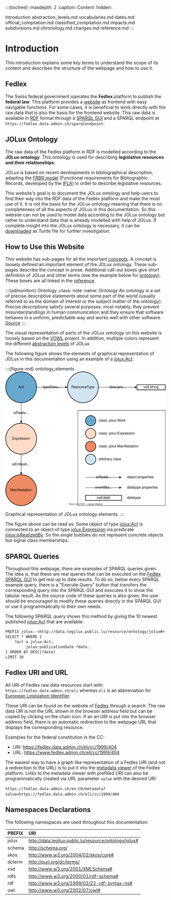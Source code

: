 :::{toctree}
:maxdepth: 2
:caption: Content
:hidden:

Introduction <self>
abstraction_levels.md
vocabularies.md
dates.md
official_compilation.md
classified_compilation.md
impacts.md
subdivisions.md
chronology.md
changes.md
reference.md
:::

# Introduction

This introduction explains some key terms to understand the scope of its content and describes the structure of the webpage and how to use it.

## Fedlex

The Swiss federal government operates the **Fedlex** platform to publish the **federal law**. This platform provides a [website](https://www.fedlex.admin.ch/en) as frontend with easy navigable functions. For some cases, it is beneficial to work directly with the raw data that is also the basis for the frontend website. This raw data is available in [RDF](https://www.w3.org/TR/rdf11-primer/) format through a [SPARQL GUI](https://fedlex.data.admin.ch/en-CH/sparql) and a SPARQL endpoint at `https://fedlex.data.admin.ch/sparqlendpoint`.

## JOLux Ontology

The raw data of the Fedlex platform in RDF is modelled according to the **JOLux ontology**. This ontology is used for describing **legislative resources and their relationships**.

JOLux is based on recent developments in bibliographical description, adapting the [FRBR model](https://repository.ifla.org/handle/123456789/811) (Functional requirements for Bibliographic Records, developed by the [IFLA](https://www.ifla.org/)) in order to describe legislative resources.

This website's goal is to document the JOLux ontology and help users to find their way into the RDF data of the Fedlex platform and make the most use of it. It is not the basis for the JOLux ontology meaning that there is no completeness of all the aspects of JOLux in this documentation. So this website can not be used to model data according to the JOLux ontology but rather to understand data that is already modelled with help of JOLux. If complete insight into the JOLux ontology is necessary, it can be [downloaded](https://fedlex.data.admin.ch/filestore/resources/jolux_ontology.zip) as Turtle file for further investigation.

## How to Use this Website

This website has sub-pages for all the important [concepts](reference.md#concepts). A concept is loosely defined an important element of the JOLux ontology. These sub-pages describe the concept in prose. Additional call-out boxes give short definition of JOLux and other terms (see the example below for [ontology](#Ontology)). These boxes are all linked in the [reference](reference.md).

:::{admonition} Ontology
:class: note
:name: Ontology
An ontology is a set of precise descriptive statements about some part of the world (usually referred to as the domain of interest or the subject matter of the ontology). Precise descriptions satisfy several purposes: most notably, they prevent misunderstandings in human communication and they ensure that software behaves in a uniform, predictable way and works well with other software. [Source](https://www.w3.org/TR/owl2-primer/)
:::

The visual representation of parts of the JOLux ontology on this website is loosely based on the [VOWL](https://service.tib.eu/webvowl/) project. In addition, multiple colors represent the different [abstraction levels](abstraction_levels.md) of JOLux.

The following figure shows the elements of graphical representation of JOLux in this documentation using an example of a [jolux:Act](#Act):

:::{figure-md} ontology_elements
![](img/ontology_elements.svg)

Graphical representation of JOLux ontology elements.
:::

The figure above can be read as: Some object of type [jolux:Act](#Act) is connected to an object of type [jolux:Expression](#Expression) via predicate [jolux:isRealizedBy](#isRealizedBy). So the single bubbles do not represent concrete objects but signal class memberships.

## SPARQL Queries

Throughout this webpage, there are examples of SPARQL queries given. The idea is, that these are real queries that can be executed on the [Fedlex SPARQL GUI](https://fedlex.data.admin.ch/en-CH/sparql) to get real up to date results. To do so, below every SPARQL example query, there is a "Execute Query" button that transfers the corresponding query into the SPARQL GUI and executes it to show the tabular result. As the source code of these queries is also given, the user should be encouraged to modify these queries directly in the SPARQL GUI or use it programmatically to their own needs.

The following SPARQL query shows this method by giving the 10 newest published [jolux:Act](#Act) that are available:

```sparql
PREFIX jolux: <http://data.legilux.public.lu/resource/ontology/jolux#>
SELECT * WHERE {
    ?act a jolux:Act;
         jolux:publicationDate ?date.
} ORDER BY DESC(?date)
LIMIT 10
```

## Fedlex URI and URL

All URI of Fedlex raw data resources start with: `https://fedlex.data.admin.ch/eli` whereas `eli` is an abbreviation for [European Legislation Identifier](https://eur-lex.europa.eu/content/help/eurlex-content/eli.html).

These URI can be found on the website of [Fedlex](https://www.fedlex.admin.ch/) through a search. The raw data URI is not the URL shown in the browser address field but can be copied by clicking on the chain icon. If an an URI is put into the browser address field, there is an automatic redirection to the webpage URL that displays the corresponding resource.

Examples for the federal constitution in the CC:

- URI: https://fedlex.data.admin.ch/eli/cc/1999/404
- URL: https://www.fedlex.admin.ch/eli/cc/1999/404

The easiest way to have a graph like representation of a Fedlex URI (and not a redirection to the URL) is to put it into the [metadata viewer](https://fedlex.data.admin.ch/en-CH/metadata) of the Fedlex platform. Links to the metadata viewer with prefilled URI can also be programmatically created via URL parameter `value` with the desired URI:

`https://fedlex.data.admin.ch/en-CH/metadata?value=https://fedlex.data.admin.ch/eli/cc/1999/404`

## Namespaces Declarations

The following namespaces are used throughout this documentation:

| PREFIX | URI |
| :--- | :--- |
| jolux | http://data.legilux.public.lu/resource/ontology/jolux# |
| schema | http://schema.org/ |
| skos | http://www.w3.org/2004/02/skos/core# |
| dcterm | http://purl.org/dc/terms/ |
| xsd | http://www.w3.org/2001/XMLSchema# |
| rdfs | http://www.w3.org/2000/01/rdf-schema# |
| rdf | http://www.w3.org/1999/02/22-rdf-syntax-ns# |
| owl | http://www.w3.org/2002/07/owl# |